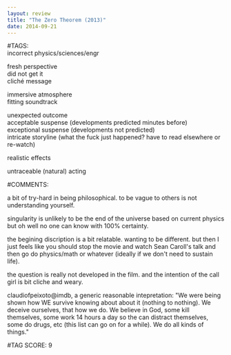 ```yaml
---  
layout: review  
title: "The Zero Theorem (2013)"  
date: 2014-09-21  
---  
```

  
#TAGS:  
incorrect physics/sciences/engr  
  
fresh perspective  
did not get it  
cliché message  
  
immersive atmosphere  
fitting soundtrack  
  
unexpected outcome  
acceptable suspense (developments predicted minutes before)  
exceptional suspense (developments not predicted)  
intricate storyline (what the fuck just happened? have to read elsewhere or re-watch)  
  
realistic effects  
  
untraceable (natural) acting  
  
#COMMENTS:  
  
a bit of try-hard in being philosophical. to be vague to others is not understanding yourself.  
  
singularity is unlikely to be the end of the universe based on current physics but oh well no one can know with 100% certainty.  
  
the begining discription is a bit relatable. wanting to be different. but then I just feels like you should stop the movie and watch Sean Caroll's talk and then go do physics/math or whatever (ideally if we don't need to sustain life).  
  
the question is really not developed in the film. and the intention of the call girl is bit cliche and weary.  
  
claudiofpeixoto@imdb, a generic reasonable intepretation: "We were being shown how WE survive knowing about about it (nothing to nothing). We deceive ourselves, that how we do. We believe in God, some kill themselves, some work 14 hours a day so the can distract themselves, some do drugs, etc (this list can go on for a while). We do all kinds of things."  
  
  
  
  
  
#TAG SCORE: 9  
